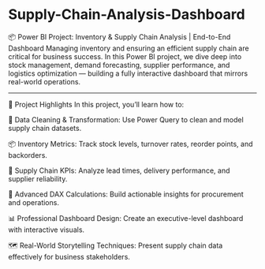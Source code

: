 # Supply-Chain-Analysis-Dashboard
📦 Power BI Project: Inventory & Supply Chain Analysis | End-to-End Dashboard
Managing inventory and ensuring an efficient supply chain are critical for business success. In this Power BI project, we dive deep into stock management, demand forecasting, supplier performance, and logistics optimization — building a fully interactive dashboard that mirrors real-world operations.

--------------------------------------------------------------------------------------------------------------------------------------------------------------------------------------------------------------------



🚀 Project Highlights
In this project, you’ll learn how to:

🧹 Data Cleaning & Transformation: Use Power Query to clean and model supply chain datasets.

📦 Inventory Metrics: Track stock levels, turnover rates, reorder points, and backorders.

🚚 Supply Chain KPIs: Analyze lead times, delivery performance, and supplier reliability.

🔢 Advanced DAX Calculations: Build actionable insights for procurement and operations.

📊 Professional Dashboard Design: Create an executive-level dashboard with interactive visuals.

🗺️ Real-World Storytelling Techniques: Present supply chain data effectively for business stakeholders.






